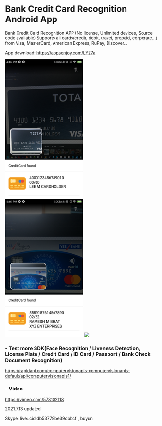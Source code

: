 # Bank Credit Card Recognition Android App
Bank Credit Card Recognition APP (No license, Unlimited devices, Source code available)
Supports all cards(credit, debit, travel, prepaid, corporate…) from Visa, MasterCard, American Express, RuPay, Discover…

App download: https://appsenjoy.com/LYZ7a

<img src="screeenshot/screen1.png" width="256"/> <img src="screeenshot/screen2.png" width="256"/>
<img src="screeenshot/creditcard_demo.gif" width="256"/>

### - Test more SDK(Face Recognition / Liveness Detection, License Plate / Credit Card / ID Card / Passport / Bank Check Document Recognition)
https://rapidapi.com/computervisionapis-computervisionapis-default/api/computervisionapis1/

### - Video
https://vimeo.com/573102118

2021.7.13 updated

Skype: live:.cid.db53779be39cbbcf   , buyun
